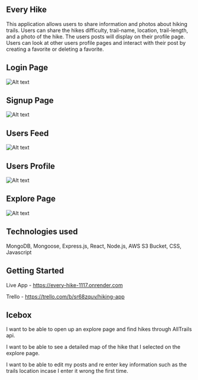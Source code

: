## Every Hike

This application allows users to share information and photos about hiking trails. Users can share the hikes difficulty, trail-name, location, trail-length, and a photo of the hike. The users posts will display on their profile page. Users can look at other users profile pages and interact with their post by creating a favorite or deleting a favorite. 

## Login Page
![Alt text](<Screenshot 2023-08-06 at 4.41.11 PM.png>)


## Signup Page
![Alt text](<Screenshot 2023-08-06 at 4.43.48 PM.png>)

## Users Feed
![Alt text](<Screenshot 2023-08-07 at 4.03.43 PM.png>)

## Users Profile
![Alt text](<Screenshot 2023-08-07 at 4.05.00 PM.png>)

## Explore Page
![Alt text](<Screenshot 2023-08-24 at 2.54.06 PM.png>)

## Technologies used
MongoDB, Mongoose, Express.js, React, Node.js, AWS S3 Bucket, CSS, Javascript

## Getting Started

Live App - https://every-hike-1117.onrender.com

Trello - https://trello.com/b/sr68zquv/hiking-app 

## Icebox 

 I want to be able to open up an explore page and find hikes through AllTrails api.

 I want to be able to see a detailed map of the hike that I selected on the explore page.

  I want to be able to edit my posts and re enter key information such as the trails location incase I enter it wrong the first time.